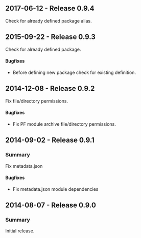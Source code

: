 ## 2017-06-12 - Release 0.9.4

Check for already defined package alias.

## 2015-09-22 - Release 0.9.3

Check for already defined package.

#### Bugfixes

- Before defining new package check for existing definition.

## 2014-12-08 - Release 0.9.2

Fix file/directory permissions.

#### Bugfixes

- Fix PF module archive file/directory permissions.

## 2014-09-02 - Release 0.9.1

### Summary

Fix metadata.json

#### Bugfixes

- Fix metadata.json module dependencies

## 2014-08-07 - Release 0.9.0

### Summary

Initial release.
